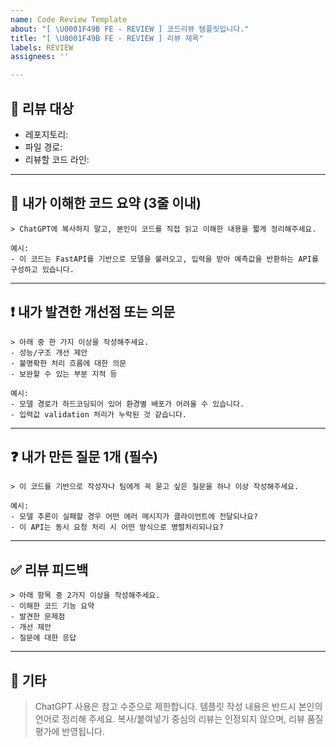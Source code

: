 ```yaml
---
name: Code Review Template
about: "[ \U0001F49B FE - REVIEW ] 코드리뷰 템플릿입니다."
title: "[ \U0001F49B FE - REVIEW ] 리뷰 제목"
labels: REVIEW
assignees: ''

---
```


## 📌 리뷰 대상
- 레포지토리: 
- 파일 경로: 
- 리뷰할 코드 라인: 

---

## 🧠 내가 이해한 코드 요약 (3줄 이내)

~~~
> ChatGPT에 복사하지 말고, 본인이 코드를 직접 읽고 이해한 내용을 짧게 정리해주세요.

예시:
- 이 코드는 FastAPI를 기반으로 모델을 불러오고, 입력을 받아 예측값을 반환하는 API를 구성하고 있습니다.
~~~

---

## ❗ 내가 발견한 개선점 또는 의문
~~~
> 아래 중 한 가지 이상을 작성해주세요.
- 성능/구조 개선 제안
- 불명확한 처리 흐름에 대한 의문
- 보완할 수 있는 부분 지적 등

예시:
- 모델 경로가 하드코딩되어 있어 환경별 배포가 어려울 수 있습니다.
- 입력값 validation 처리가 누락된 것 같습니다.
~~~

---

## ❓ 내가 만든 질문 1개 (필수)
~~~
> 이 코드를 기반으로 작성자나 팀에게 꼭 묻고 싶은 질문을 하나 이상 작성해주세요.

예시:
- 모델 추론이 실패할 경우 어떤 에러 메시지가 클라이언트에 전달되나요?
- 이 API는 동시 요청 처리 시 어떤 방식으로 병렬처리되나요?
~~~

---

## ✅ 리뷰 피드백 
~~~
> 아래 항목 중 2가지 이상을 작성해주세요.
- 이해한 코드 기능 요약
- 발견한 문제점
- 개선 제안
- 질문에 대한 응답
~~~

---

## 💬 기타
> ChatGPT 사용은 참고 수준으로 제한합니다. 템플릿 작성 내용은 반드시 본인의 언어로 정리해 주세요.
> 복사/붙여넣기 중심의 리뷰는 인정되지 않으며, 리뷰 품질 평가에 반영됩니다.
